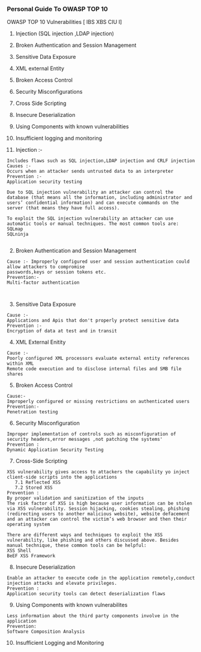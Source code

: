 ### Personal Guide To OWASP TOP 10 ###

OWASP TOP 10 Vulnerabilities
[ IBS XBS CIU I]
1. Injection (SQL injection ,LDAP injection)
2. Broken Authentication and Session Management
3. Sensitive Data Exposure
4. XML external Entity
5. Broken Access Control
6. Security Misconfigurations
7. Cross Side Scripting 
8. Insecure Deserialization
9. Using Components with known vulnerabilities
10. Insufficient logging and monitoring


1. Injection :- 
```
Includes flaws such as SQL injection,LDAP injection and CRLF injection
Causes :-
Occurs when an attacker sends untrusted data to an interpreter
Prevention :-
Application security testing

Due to SQL injection vulnerability an attacker can control the database (that means all the information, including administrator and users’ confidential information) and can execute commands on the server (that means they have full access).

To exploit the SQL injection vulnerability an attacker can use automatic tools or manual techniques. The most common tools are:
SQLmap
SQLninja


```

2. Broken Authentication and Session Management
```
Cause :- Improperly configured user and session authentication could allow attackers to compromise
passwords,keys or session tokens etc.
Prevention:-
Multi-factor authentication



```

3. Sensitive Data Exposure
```
Cause :-
Applications and Apis that don't properly protect sensitive data 
Prevention :-
Encryption of data at test and in transit
```

4. XML External Enitity
```
Cause :-
Poorly configured XML processors evaluate external entity references within XML
Remote code execution and to disclose internal files and SMB file shares
```

5. Broken Access Control
```
Cause:-
Improperly configured or missing restrictions on authenticated users
Prevention:-
Penetration testing
```

6. Security Misconfiguration
```
Improper implementation of controls such as misconfiguration of security headers,error messages ,not patching the systems'
Prevention :
Dynamic Application Security Testing
```

7. Cross-Side Scripting
```
XSS vulnerability gives access to attackers the capability yo inject client-side scripts into the applications
   7.1 Reflected XSS
   7.2 Stored XSS
Prevention :
By proper validation and sanitization of the inputs
The risk factor of XSS is high because user information can be stolen via XSS vulnerability. Session hijacking, cookies stealing, phishing (redirecting users to another malicious website), website defacement and an attacker can control the victim’s web browser and then their operating system

There are different ways and techniques to exploit the XSS vulnerability, like phishing and others discussed above. Besides manual technique, these common tools can be helpful:
XSS Shell
BeEF XSS Framework  
```

8. Insecure Deserialization
```
Enable an attacker to execute code in the application remotely,conduct injection attacks and elevate privileges.
Prevention :
Application security tools can detect deserialization flaws
```

9. Using Components with known vulnerabilites
```
Less information about the third party components involve in the application
Prevention:
Software Composition Analysis
```

10. Insufficient Logging and Monitoring
```

```
